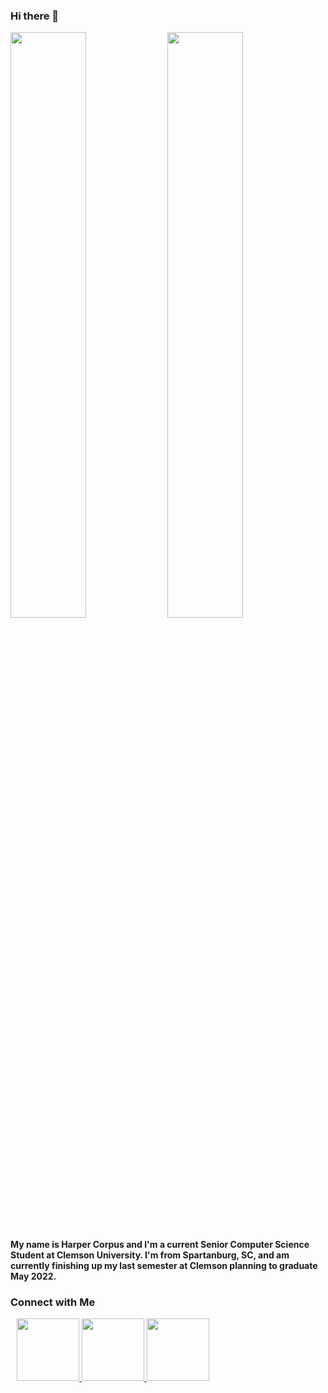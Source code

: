 

### Hi there 👋

<div float="left">
  <img src="https://github-readme-stats.vercel.app/api?username=harpercorpus1&count_private=true&show_icons=true&theme=radical" width="49%", vertical-align="top" />
  <img src="https://github-readme-stats.vercel.app/api/top-langs/?username=harpercorpus1&langs_count=3&layout=compact&theme=radical" width="49%" />
</div>

#### My name is Harper Corpus and I'm a current Senior Computer Science Student at Clemson University. I'm from Spartanburg, SC, and am currently finishing up my last semester at Clemson planning to graduate May 2022. 

<h3>
  Connect with Me
</h3>

<div style="margin:10px",float="left">
  <a href="https://harpercorpus1.github.io" target="_blank">
    <img src="https://img.shields.io/badge/website-000000?style=for-the-badge&logo=About.me&logoColor=white" width="100px" />
  </a>
  <a href="https://www.linkedin.com/in/harper-corpus-a48530232">
    <img src="https://img.shields.io/badge/LinkedIn-0077B5?style=for-the-badge&logo=linkedin&logoColor=white" width="100px" />
  </a>
  <a href="https://github.com/harpercorpus1?tab=repositories">
    <img src="https://img.shields.io/badge/GitHub-100000?style=for-the-badge&logo=github&logoColor=white" width="100px" />
  </a>
</div>




<!--
**harpercorpus1/harpercorpus1** is a ✨ _special_ ✨ repository because its `README.md` (this file) appears on your GitHub profile.

Here are some ideas to get you started:

- 🔭 I’m currently working on ...
- 🌱 I’m currently learning ...
- 👯 I’m looking to collaborate on ...
- 🤔 I’m looking for help with ...
- 💬 Ask me about ...
- 📫 How to reach me: ...
- 😄 Pronouns: ...
- ⚡ Fun fact: ...
-->
